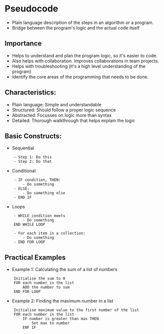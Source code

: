 # Pseudocode
- Plain language description of the steps in an algorithm or a program.
- Bridge between the program's logic and the actual code itself

## Importance
- Helps to understand and plan the program logic, so it's easier to code.
- Also helps with collaboration. Improves collaborations in team projects.
- Helps with troubleshooting (it's a high level understanding of the program)
- Identify the core areas of the programming that needs to be done.

## Characteristics:
- Plain language: Simple and understandable
- Structured: Should follow a proper logic sequence
- Abstracted: Focusses on logic more than syntax
- Detailed: Thorough walkthrough that helps explain the logic

## Basic Constructs:
- Sequential
```
    - Step 1: Do this
    - Step 2: Do that
```
- Conditional
```
    - IF condition, THEN:
        - Do something
    - ELSE:
        - Do something else
    - END IF
```
- Loops
```
    - WHILE condition meets
        - Do something
    END WHILE LOOP
```
```
    - For each item in a collection:
        - Do something
    - END FOR LOOP
```

## Practical Examples

- Example 1: Calculating the sum of a list of numbers
```
    Initialise the sum to 0
    FOR each number in the list
        ADD the number to sum
    END FOR LOOP
```

- Example 2: Finding the maximum number in a list
```
    Initialise maximum value to the first number of the list
    FOR each number in the list
        IF number is greater than max THEN
            Set max to number
        ENF IF
```